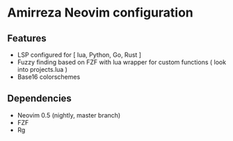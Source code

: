# Amirreza Neovim configuration

## Features
- LSP configured for [ lua, Python, Go, Rust ]
- Fuzzy finding based on FZF with lua wrapper for custom functions ( look into projects.lua )
- Base16 colorschemes


## Dependencies
- Neovim 0.5 (nightly, master branch)
- FZF
- Rg


